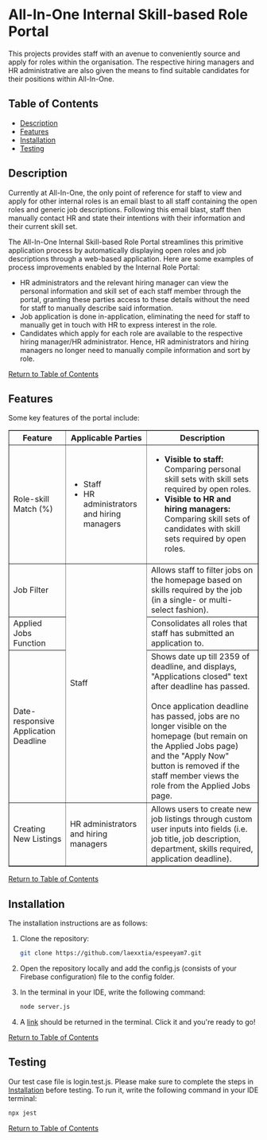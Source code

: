 # All-In-One Internal Skill-based Role Portal

This projects provides staff with an avenue to conveniently source and apply for roles within the organisation. The respective hiring managers and HR administrative are also given the means to find suitable candidates for their positions within All-In-One.


## Table of Contents
- [Description](#description)
- [Features](#features)
- [Installation](#installation)
- [Testing](#testing)

## Description

Currently at All-In-One, the only point of reference for staff to view and apply for other internal roles is an email blast to all staff containing the open roles and generic job descriptions. Following this email blast, staff then manually contact HR and state their intentions with their information and their current skill set.

The All-In-One Internal Skill-based Role Portal streamlines this primitive application process by automatically displaying open roles and job descriptions through a web-based application. Here are some examples of process improvements enabled by the Internal Role Portal:
- HR administrators and the relevant hiring manager can view the personal information and skill set of each staff member through the portal, granting these parties access to these details without the need for staff to manually describe said information.
- Job application is done in-application, eliminating the need for staff to manually get in touch with HR to express interest in the role.
- Candidates which apply for each role are available to the respective hiring manager/HR administrator. Hence, HR administrators and hiring managers no longer need to manually compile information and sort by role.

[Return to Table of Contents](#table-of-contents)

## Features

Some key features of the portal include:

<table border='1'>
  <tr>
    <th>Feature</th>
    <th>Applicable Parties</th>
    <th>Description</th>
  </tr>

  <tr>
    <td>Role-skill Match (%)</td>
    <td>
      <ul>
        <li>Staff</li>
        <li>HR administrators and hiring managers</li>
      </ul>
    </td>
    <td>
      <ul>
        <li>
          <b>Visible to staff:</b> Comparing personal skill sets with skill sets required by open roles.
        </li>
        <li>
          <b>Visible to HR and hiring managers:</b> Comparing skill sets of candidates with skill sets required by open roles.
        </li>
      </ul>
    </td>
  </tr>

  <tr>
    <td>Job Filter</td>
    <td rowspan='3'>Staff</td>
    <td>Allows staff to filter jobs on the homepage based on skills required by the job (in a single- or multi-select fashion).</td>
  </tr>

  <tr>
    <td>Applied Jobs Function</td>
    <td>Consolidates all roles that staff has submitted an application to.
    </td>
  </tr>

  <tr>
    <td>Date-responsive Application Deadline</td>
    <td>Shows date up till 2359 of deadline, and displays, "Applications closed" text after deadline has passed.
        <br><br>
        Once application deadline has passed, jobs are no longer visible on the homepage (but remain on the Applied Jobs page) and the "Apply Now" button is removed if the staff member views the role from the Applied Jobs page.
    </td>
  </tr>

  <tr>
    <td>Creating New Listings</td>
    <td>HR administrators and hiring managers</td>
    <td>Allows users to create new job listings through custom user inputs into fields (i.e. job title, job description, department, skills required, application deadline).
    </td>
  </tr>
</table>

[Return to Table of Contents](#table-of-contents)

## Installation

The installation instructions are as follows:

1. Clone the repository:

   ```sh
   git clone https://github.com/laexxtia/espeeyam7.git
   ```

2. Open the repository locally and add the config.js (consists of your Firebase configuration) file to the config folder.

3. In the terminal in your IDE, write the following command:

   ```sh
   node server.js
   ```

4. A <u>link</u> should be returned in the terminal. Click it and you're ready to go!

[Return to Table of Contents](#table-of-contents)

## Testing

Our test case file is login.test.js. Please make sure to complete the steps in [Installation](#installation) before testing. To run it, write the following command in your IDE terminal:

   ```sh
   npx jest
   ```

[Return to Table of Contents](#table-of-contents)
